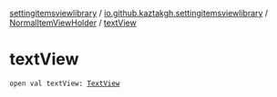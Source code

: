 [settingitemsviewlibrary](../../index.md) / [io.github.kaztakgh.settingitemsviewlibrary](../index.md) / [NormalItemViewHolder](index.md) / [textView](./text-view.md)

# textView

`open val textView: `[`TextView`](https://developer.android.com/reference/android/widget/TextView.html)